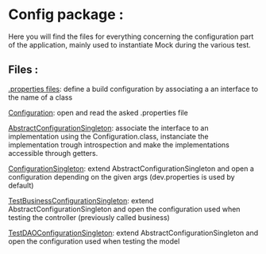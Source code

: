 # Config package :

Here you will find the files for everything concerning the configuration part of the application, mainly used to instantiate Mock during the various test.

## Files :

<p>
<u>.properties files</u>: define a build configuration by associating a an interface to the name of a class
</p>
<p>
<u>Configuration</u>: open and read the asked .properties file
</p>
<p>
<u>AbstractConfigurationSingleton</u>: associate the interface to an implementation using the Configuration.class, instanciate the implementation trough introspection and make the implementations accessible through getters.
</p>
<p>
<u>ConfigurationSingleton</u>: extend AbstractConfigurationSingleton and open a configuration depending on the given args (dev.properties is used by default)
</p>
<p>
<u>TestBusinessConfigurationSingleton</u>: extend AbstractConfigurationSingleton and open  the configuration used when testing  the controller (previously called business)
</p>
<p>
<u>TestDAOConfigurationSingleton</u>: extend AbstractConfigurationSingleton and open the configuration used when testing the model
</p>

